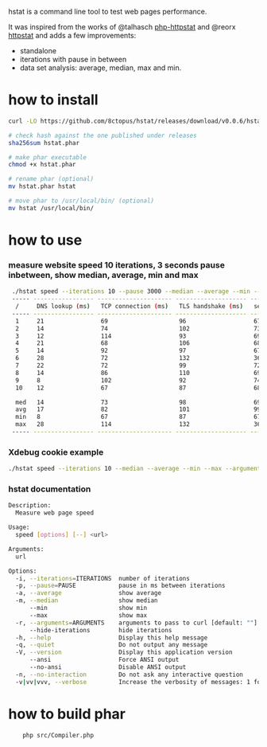 hstat is a command line tool to test web pages performance.

It was inspired from the works of @talhasch [php-httpstat](https://github.com/talhasch/php-httpstat) and @reorx [httpstat](https://github.com/reorx/httpstat) and adds a few improvements:
- standalone
- iterations with pause in between
- data set analysis: average, median, max and min.

# how to install

```bash
curl -LO https://github.com/8ctopus/hstat/releases/download/v0.0.6/hstat.phar

# check hash against the one published under releases
sha256sum hstat.phar

# make phar executable
chmod +x hstat.phar

# rename phar (optional)
mv hstat.phar hstat

# move phar to /usr/local/bin/ (optional)
mv hstat /usr/local/bin/
```

# how to use

### measure website speed 10 iterations, 3 seconds pause inbetween, show median, average, min and max
```bash
 ./hstat speed --iterations 10 --pause 3000 --median --average --min --max https://octopuslabs.io/
 ----- ----------------- --------------------- -------------------- ------------------------ -----------------------
  /     DNS lookup (ms)   TCP connection (ms)   TLS handshake (ms)   server processing (ms)   content transfer (ms)
 ----- ----------------- --------------------- -------------------- ------------------------ -----------------------
  1     21                69                    96                   67                       1
  2     14                74                    102                  73                       2
  3     12                114                   93                   69                       0
  4     21                68                    106                  68                       1
  5     14                92                    97                   67                       1
  6     28                72                    132                  364                      1
  7     22                72                    99                   72                       1
  8     14                86                    110                  69                       1
  9     8                 102                   92                   74                       1
  10    12                67                    87                   68                       1

  med   14                73                    98                   69                       1
  avg   17                82                    101                  99                       1
  min   8                 67                    87                   67                       0
  max   28                114                   132                  364                      2
 ----- ----------------- --------------------- -------------------- ------------------------ -----------------------
```

### Xdebug cookie example

```bash
./hstat speed --iterations 10 --median --average --min --max --arguments="--cookie \"XDEBUG_SESSION=mysession\"" https://octopuslabs.io/
```

### hstat documentation

```bash
Description:
  Measure web page speed

Usage:
  speed [options] [--] <url>

Arguments:
  url

Options:
  -i, --iterations=ITERATIONS  number of iterations
  -p, --pause=PAUSE            pause in ms between iterations
  -a, --average                show average
  -m, --median                 show median
      --min                    show min
      --max                    show max
  -r, --arguments=ARGUMENTS    arguments to pass to curl [default: ""]
      --hide-iterations        hide iterations
  -h, --help                   Display this help message
  -q, --quiet                  Do not output any message
  -V, --version                Display this application version
      --ansi                   Force ANSI output
      --no-ansi                Disable ANSI output
  -n, --no-interaction         Do not ask any interactive question
  -v|vv|vvv, --verbose         Increase the verbosity of messages: 1 for normal output, 2 for more verbose output and 3 for debug
```

# how to build phar

```bash
    php src/Compiler.php
```
